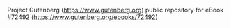 Project Gutenberg (https://www.gutenberg.org) public repository
for eBook #72492 (https://www.gutenberg.org/ebooks/72492)
